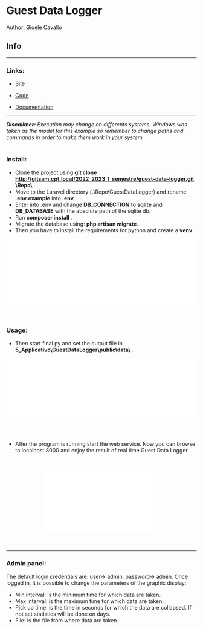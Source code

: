 # Guest Data Logger
Author: Gioele Cavallo

## Info
--- 
### Links:
- [Site](5_Applicativo/GuestDataLogger/)

- [Code](5_Applicativo/Python/)

- [Documentation](3_Documetazione/)



---
<i>
<b>Discalimer:</b> 
Execution may change on differents systems. Windows was taken as the model for this example so remember to change paths and commands in order to make them work in your system.</i>
<br>
<br>

### Install:
- Clone the project using <b> git clone http://gitsam.cpt.local/2022_2023_1_semestre/guest-data-logger.git \Repo\ </b>.
- Move to the Laravel directory (.\Repo\GuestDataLogger) and rename <b>.env.example</b> into <b>.env</b>
- Enter into .env and change <b>DB_CONNECTION</b> to <b>sqlite</b> and <b>DB_DATABASE</b> with the absolute path of the sqlite db.
- Run <b>composer install </b>.
- Migrate the database using: <b>php artisan migrate</b>.
- Then you have to install the requirements for python and create a <b>venv</b>.
<!-- 
https://carbon.now.sh/?bg=rgba%28146%2C176%2C196%2C1%29&t=solarized+light&wt=none&l=application%2Fx-sh&width=680&ds=true&dsyoff=20px&dsblur=68px&wc=true&wa=true&pv=55px&ph=56px&ln=false&fl=1&fm=Hack&fs=14px&lh=133%25&si=false&es=2x&wm=false&code=%253E%2520git%2520clone%2520http%253A%252F%252Fgitsam.cpt.local%252F2022_2023_1_semestre%252Fguest-data-logger.git%2520%255CRepo%255C%250A%253E%2520cd%2520%255CRepo%255CGuestDataLogger%250A%253E%2520cd%2520composer%2520install%250A%253E%2520cd%2520..%255C..%255CPython%255C%250A%253E%2520.%255Cvenv%255CScripts%255Cactivate%250A%28venv%29%2520%253E%2520pip%2520install%2520-r%2520requirements%2520
-->
<div style="text-align:center">
<img src="images/install.svg" alt="start python program"/>
</div>
<br> 
<br>

### Usage:


- Then start final.py and set the output file in <b>5_Applicativo\GuestDataLogger\public\data\ </b>. 
<!--
https://carbon.now.sh/?bg=rgba%28146%2C176%2C196%2C1%29&t=solarized+light&wt=none&l=application%2Fx-sh&width=680&ds=true&dsyoff=20px&dsblur=68px&wc=true&wa=true&pv=55px&ph=56px&ln=false&fl=1&fm=Hack&fs=14px&lh=133%25&si=false&es=2x&wm=false&code=%253E%2520cd%2520Python%255C%2520%250A%253E%2520.%255Cvenv%255CScripts%255Cactivate%250A%28venv%29%2520%253E%2520python.exe%2520final.py%2520-c%2520True%2520-o%2520..%255CGuestDataLogger%255Cpublic%255Cdata%255C%2520
-->
<div style="text-align:center">
<img src="images/Python_start.svg" alt="start python program"/>
</div>
<br> 
<br>

- After the program is running start the web service. 
Now you can browse to localhost:8000 and enjoy the result of real time Guest Data Logger. 
<br> 
<br>
<!--
https://carbon.now.sh/?bg=rgba%28146%2C176%2C196%2C1%29&t=solarized+light&wt=none&l=application%2Fx-sh&width=680&ds=true&dsyoff=20px&dsblur=68px&wc=true&wa=true&pv=55px&ph=56px&ln=false&fl=1&fm=Hack&fs=14px&lh=133%25&si=false&es=2x&wm=false&code=%253E%2520cd%2520.%255CGuestDataLogger%255C%2520%250AGuestDataLogger%253E%2520php%2520artisan%2520serve
-->
<div style="text-align:center">
<img src="images/Laravel_start.svg" alt="start python program" style="width: 60%; height:60%"/>
</div>
<br>
<br>

---
### Admin panel:

The default login credentials are: user-> admin, password-> admin.
Once logged in, it is possible to change the parameters of the graphic display:

- Min interval: is the minimum time for which data are taken.
- Max interval: is the maximum time for which data are taken.
- Pick up time: is the time in seconds for which the data are collapsed. If not set statistics will be done on days.
- File: is the file from where data are taken.
